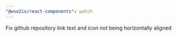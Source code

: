 ```yaml
---
"@wso2is/react-components": patch
---
```


Fix github repository link text and icon not being horizontally aligned
